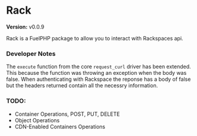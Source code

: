 Rack
====

**Version:** v0.0.9

Rack is a FuelPHP package to allow you to interact with Rackspaces api.

### Developer Notes

The `execute` function from the core `request_curl` driver has been extended.  This because the function was throwing an exception when the body was false.  When authenticating with Rackspace the reponse has a body of false but the headers returned contain all the necessry information.

### TODO:
* Container Operations, POST, PUT, DELETE
* Object Operations
* CDN-Enabled Containers Operations